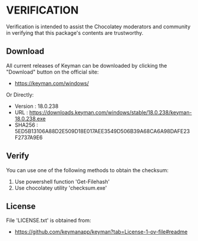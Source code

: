 # VERIFICATION
Verification is intended to assist the Chocolatey moderators and community in verifying that this package's contents are trustworthy.

## Download
All current releases of Keyman can be downloaded by clicking the "Download"
button on the official site:

- https://keyman.com/windows/

Or Directly:

- Version : 18.0.238
- URL     : https://downloads.keyman.com/windows/stable/18.0.238/keyman-18.0.238.exe
- SHA256  : 5ED5B13106A88D2E509D18E017AEE3549D506B39A68CA6A98DAFE23F2737A9E6

## Verify
You can use one of the following methods to obtain the checksum:
1. Use powershell function 'Get-Filehash'
2. Use chocolatey utility 'checksum.exe'


## License
File 'LICENSE.txt' is obtained from:
- https://github.com/keymanapp/keyman?tab=License-1-ov-file#readme
